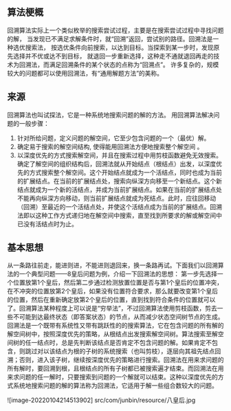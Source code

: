 ## 算法梗概
 回溯算法实际上一个类似枚举的搜索尝试过程，主要是在搜索尝试过程中寻找问题的解，
 当发现已不满足求解条件时，就“回溯”返回，尝试别的路径。回溯法是一种选优搜索法，
 按选优条件向前搜索，以达到目标。当探索到某一步时，发现原先选择并不优或达不到目标，
 就退回一步重新选择，这种走不通就退回再走的技术为回溯法，而满足回溯条件的某个状态的点称为“回溯点”。
 许多复杂的，规模较大的问题都可以使用回溯法，有“通用解题方法”的美称。
 
## 来源
回溯算法也叫试探法，它是一种系统地搜索问题的解的方法。
用回溯算法解决问题的一般步骤：
1. 针对所给问题，定义问题的解空间，它至少包含问题的一个（最优）解。
2. 确定易于搜索的解空间结构, 使得能用回溯法方便地搜索整个解空间 。
3. 以深度优先的方式搜索解空间，并且在搜索过程中用剪枝函数避免无效搜索。
确定了解空间的组织结构后，回溯法就从开始结点（根结点）出发，以深度优先的方式搜索整个解空间。这个开始结点就成为一个活结点，同时也成为当前的扩展结点。在当前的扩展结点处，搜索向纵深方向移至一个新结点。这个新结点就成为一个新的活结点，并成为当前扩展结点。如果在当前的扩展结点处不能再向纵深方向移动，则当前扩展结点就成为死结点。此时，应往回移动（回溯）至最近的一个活结点处，并使这个活结点成为当前的扩展结点。回溯法即以这种工作方式递归地在解空间中搜索，直至找到所要求的解或解空间中已没有活结点时为止。

## 基本思想
从一条路往前走，能进则进，不能进则退回来，换一条路再试。下面我们以回溯算法的一个典型问题——8皇后问题为例，介绍一下回溯法的思想：
第一步先选择一个位置放第1个皇后，然后第二步通过检测放置位置是否与第1个皇后的位置冲突，在不冲突的位置放第2个皇后，如果没有位置符合要求，那么就要改变第1个皇后的位置，然后在重新确定放第2个皇后的位置，直到找到符合条件的位置就可以了。回溯算法某种程度上可以说是“穷举法”，不过回溯算法使用剪枝函数，剪去一些不可能到达最终状态（即答案状态）的节点，从而减少状态空间树节点的生成。回溯法是一个既带有系统性又带有跳跃性的的搜索算法，它在包含问题的所有解的解空间树中，按照深度优先的策略，从根结点出发搜索解空间树。算法搜索至解空间树的任一结点时，总是先判断该结点是否肯定不包含问题的解。如果肯定不包含，则跳过对以该结点为根的子树的系统搜索（也叫剪枝），逐层向其祖先结点回溯；否则，进入该子树，继续按深度优先的策略进行搜索。回溯法在用来求问题的所有解时，要回溯到根，且根结点的所有子树都已被搜索遍才结束。而回溯法在用来求问题的任一解时，只要搜索到问题的一个解就可以结束。这种以深度优先的方式系统地搜索问题的解的算法称为回溯法，它适用于解一些组合数较大的问题。

![image-20220104214513902] src/com/junbin/resource/八皇后.jpg


